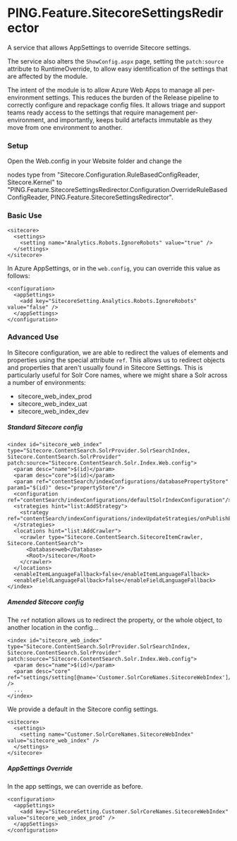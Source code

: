# PING.Feature.SitecoreSettingsRedirector
A service that allows AppSettings to override Sitecore settings.

The service also alters the `ShowConfig.aspx` page, setting the `patch:source` attribute to RuntimeOverride, to allow easy identification of the settings that are affected by the module.

The intent of the module is to allow Azure Web Apps to manage all per-environment settings. This reduces the burden of the Release pipeline to correctly configure and repackage config files.
It allows triage and support teams ready access to the settings that require management per-environment, and importantly, keeps 
build artefacts immutable as they move from one environment to another.

### Setup

Open the Web.config in your Website folder and change the <section name="sitecore"> nodes type from "Sitecore.Configuration.RuleBasedConfigReader, Sitecore.Kernel" to "PING.Feature.SitecoreSettingsRedirector.Configuration.OverrideRuleBasedConfigReader, PING.Feature.SitecoreSettingsRedirector".

### Basic Use

    <sitecore>
      <settings>
        <setting name="Analytics.Robots.IgnoreRobots" value="true" />
      </settings>
    </sitecore>

In Azure AppSettings, or in the `web.config`, you can override this value as follows:

    <configuration>
      <appSettings>
        <add key="SitecoreSetting.Analytics.Robots.IgnoreRobots" value="false" />
      </appSettings>
    </configuration>


### Advanced Use

In Sitecore configuration, we are able to redirect the values of elements and properties using the special attribute `ref`.
This allows us to redirect objects and properties that aren't usually found in Sitecore Settings.  This is particularly useful
for Solr Core names, where we might share a Solr across a number of environments:

- sitecore_web_index_prod
- sitecore_web_index_uat
- sitecore_web_index_dev

##### Standard Sitecore config


    <index id="sitecore_web_index" type="Sitecore.ContentSearch.SolrProvider.SolrSearchIndex, Sitecore.ContentSearch.SolrProvider" patch:source="Sitecore.ContentSearch.Solr.Index.Web.config">
      <param desc="name">$(id)</param>
      <param desc="core">$(id)</param>
      <param ref="contentSearch/indexConfigurations/databasePropertyStore" param1="$(id)" desc="propertyStore"/>
      <configuration ref="contentSearch/indexConfigurations/defaultSolrIndexConfiguration"/>
      <strategies hint="list:AddStrategy">
        <strategy ref="contentSearch/indexConfigurations/indexUpdateStrategies/onPublishEndAsyncSingleInstance"/>
      </strategies>
      <locations hint="list:AddCrawler">
        <crawler type="Sitecore.ContentSearch.SitecoreItemCrawler, Sitecore.ContentSearch">
          <Database>web</Database>
          <Root>/sitecore</Root>
        </crawler>
      </locations>
      <enableItemLanguageFallback>false</enableItemLanguageFallback>
      <enableFieldLanguageFallback>false</enableFieldLanguageFallback>
    </index>

##### Amended Sitecore config

The `ref` notation allows us to redirect the property, or the whole object, to another location in the config...

    <index id="sitecore_web_index" type="Sitecore.ContentSearch.SolrProvider.SolrSearchIndex, Sitecore.ContentSearch.SolrProvider" patch:source="Sitecore.ContentSearch.Solr.Index.Web.config">
      <param desc="name">$(id)</param>
      <param desc="core" ref="settings/setting[@name='Customer.SolrCoreNames.SitecoreWebIndex']/@value" />
      ...
    </index>

We provide a default in the Sitecore config settings.

    <sitecore>
      <settings>
        <setting name="Customer.SolrCoreNames.SitecoreWebIndex" value="sitecore_web_index" />
      </settings>
    </sitecore>

##### AppSettings Override

In the app settings, we can override as before.

    <configuration>
      <appSettings>
        <add key="SitecoreSetting.Customer.SolrCoreNames.SitecoreWebIndex" value="sitecore_web_index_prod" />
      </appSettings>
    </configuration>

